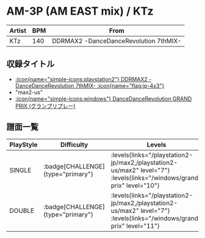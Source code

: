 # AM-3P (AM EAST mix) / KTz

|Artist|BPM|From|
|------|---|----|
|KTz|140|DDRMAX2 -DanceDanceRevolution 7thMIX-|

## 収録タイトル

- [:icon{name="simple-icons:playstation2"} DDRMAX2 -DanceDanceRevolution 7thMIX- :icon{name="flag:jp-4x3"}](/playstation2-jp/max2)
- "max2-us"
- [:icon{name="simple-icons:windows"} DanceDanceRevolution GRAND PRIX (グランプリプレー)](/windows/grand-prix)

## 譜面一覧

|PlayStyle|Difficulty|Levels|Notes|Movie|
|---------|----------|------|-----|-----|
|SINGLE| :badge[CHALLENGE]{type="primary"}| :levels{links="/playstation2-jp/max2,/playstation2-us/max2" level="7"} :levels{links="/windows/grand-prix" level="10"}|289/3||
|DOUBLE| :badge[CHALLENGE]{type="primary"}| :levels{links="/playstation2-jp/max2,/playstation2-us/max2" level="7"} :levels{links="/windows/grand-prix" level="11"}|289/3||
